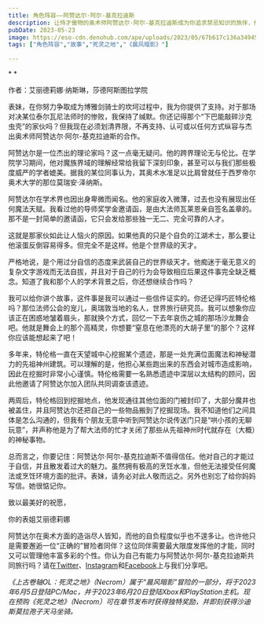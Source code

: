 ```yaml
---
title: 角色阵容——阿赞达尔·阿尔-基克拉迪斯
description: 让恃才傲物的奥术师阿赞达尔·阿尔-基克拉迪斯成为你追求禁忌知识的旅伴，他是你可以在即将到来的《死灵之地》（Necrom）章节中招募的两位新伙伴之一。
pubDate: 2023-05-23
image: https://eso-cdn.denohub.com/ape/uploads/2023/05/67b617c136a349457696502ac1d71d43.jpg
tags: ["角色阵容","故事","死灵之地","《晨风暗影》"]

---
```


* *

作者：艾丽德莉娜·纳斯琳，莎德阿斯图拉学院

表妹，在你努力争取成为博雅剑骑士的坎坷过程中，我为你提供了支持。对于那场对决某位泰尔瓦尼法师时的惨败，我保持了缄默。你还记得那个“下巴能敲碎沙克虫壳”的家伙吗？但我现在必须划清界限，不再支持、认可或以任何方式纵容与杰出奥术师阿赞达尔·阿尔-基克拉迪斯的合作。

阿赞达尔是一位杰出的理论家吗？这一点毫无疑问。他的跨界理论无与伦比。在学院学习期间，他对魔族界域的理解经常给我留下深刻印象，甚至可以与我们那些极度威严的学者媲美。据我的某位同事认为，其奥术水准足以比肩曾就任于西罗帝尔奥术大学的那位莫瑞安·泽纳斯。

阿赞达尔在学术界也因出身卑微而闻名。他的家庭收入微薄，过去也没有展现出任何魔法天赋。我看过他的导师奖学金邀请函，是由大法师瓦莱恩亲自签名盖章的。那不是一封简单的邀请函，它只会发给那些独一无二、完全可靠的人才。

这就是那家伙如此让人恼火的原因。如果他真的只是个自负的江湖术士，那么要让他滚蛋反倒容易得多。但完全不是这样。他是个世界级的天才。

严格地说，是个用过分自信的态度来武装自己的世界级天才。他痴迷于毫无意义的复杂文字游戏而无法自拔，并且对于自己的行为会导致相应后果这件事完全缺乏概念。知道了我和那个人的学术背景之后，你还想继续合作吗？

我可以给你讲个故事，这件事是我可以通过一些信件证实的。你还记得巧匠特伦格吗？那位法师公会的宠儿，奥瑞敦当地的名人，世界旅行研究员。我可以想象你应该正在困惑地皱着眉头，那就换个方式，回忆一下去年哀伤之城的那场沙龙舞会吧。他就是舞会上的那个高精灵，你想要“窒息在他漂亮的大胡子里”的那个？这样你应该能想起来了吧！

多年来，特伦格一直在天望城中心挖掘某个遗迹，那是一处充满位面魔法和神秘潜力的先祖神州建筑。可以理解的是，他担心某些跑出来的东西会对城市造成影响，因此在挖掘时非常小心谨慎。特伦格需要一名熟悉遗迹中深层以太结构的顾问，因此他邀请了阿赞达尔加入团队共同调查该遗迹。

两周后，特伦格回到挖掘地点，他发现通往其他位面的门被封印了，大部分魔井也被盖住，并且阿赞达尔还把自己的一些物品搬到了挖掘现场。我不知道他们之间具体是怎么沟通的，但我有个朋友无意中听到阿赞达尔说传送门只是“哄小孩的无聊玩意”，并声称他是为了帮大法师的忙才关闭了那些从先祖神州时代就存在（大概）的神秘事物。

总而言之，你要记住：阿赞达尔·阿尔-基克拉迪斯不值得信任。他对自己的才能过于自信，并且散发着过大的魅力。虽然拥有极高的烹饪水准，但他无法接受任何魔法或烹饪环境方面的批评。表妹，请务必对此人敬而远之。另外也别忘了给你妈妈写信。她很惦记你。

致以最美好的祝愿，

你的表姐艾丽德莉娜

阿赞达尔在奥术方面的造诣尽人皆知，而他的自负程度似乎也不遑多让。也许他只是需要邂逅一位“正确的”冒险者同伴？这位同伴需要最大限度发挥他的才能，同时又可以管理他丰富多彩的个性。你认为自己有能力与阿赞达尔·阿尔-基克拉迪斯共同旅行吗？请在[Twitter](https://twitter.com/TESOnline)、[Instagram](https://www.instagram.com/elderscrollsonline/)和[Facebook](https://www.facebook.com/ElderScrollsOnline)上与我们分享吧。

_《上古卷轴OL：死灵之地》（Necrom）属于“晨风暗影”冒险的一部分，将于2023年6月5日登陆PC/Mac，并于2023年6月20日登陆Xbox和PlayStation主机。现在预购《死灵之地》（Necrom）可在章节发布时获得独特奖励，并即刻获得沙迪斯莫拉孢子天马坐骑。_
